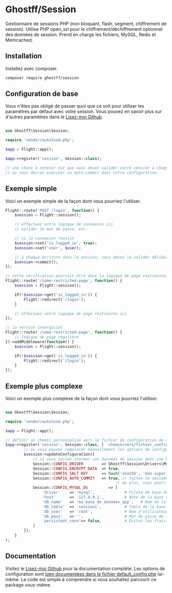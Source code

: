 # Ghostff/Session

Gestionnaire de sessions PHP (non bloquant, flash, segment, chiffrement de session). Utilise PHP open_ssl pour le chiffrement/déchiffrement optionnel des données de session. Prend en charge les fichiers, MySQL, Redis et Memcached.

## Installation

Installez avec composer.

```bash
composer require ghostff/session
```

## Configuration de base

Vous n'êtes pas obligé de passer quoi que ce soit pour utiliser les paramètres par défaut avec votre session. Vous pouvez en savoir plus sur d'autres paramètres dans le [Lisez-moi Github](https://github.com/Ghostff/Session).

```php

use Ghostff\Session\Session;

require 'vendor/autoload.php';

$app = Flight::app();

$app->register('session', Session::class);

// une chose à retenir est que vous devez valider votre session à chaque chargement de page
// ou vous devrez exécuter un auto-commit dans votre configuration.
```

## Exemple simple

Voici un exemple simple de la façon dont vous pourriez l'utiliser.

```php
Flight::route('POST /login', function() {
	$session = Flight::session();

	// effectuez votre logique de connexion ici
	// valider le mot de passe, etc.

	// si la connexion réussit
	$session->set('is_logged_in', true);
	$session->set('user', $user);

	// à chaque écriture dans la session, vous devez la valider délibérément.
	$session->commit();
});

// Cette vérification pourrait être dans la logique de page restreinte, ou enveloppée dans un intergiciel.
Flight::route('/some-restricted-page', function() {
	$session = Flight::session();

	if(!$session->get('is_logged_in')) {
		Flight::redirect('/login');
	}

	// effectuez votre logique de page restreinte ici
});

// la version intergiciel
Flight::route('/some-restricted-page', function() {
	// logique de page régulière
})->addMiddleware(function() {
	$session = Flight::session();

	if(!$session->get('is_logged_in')) {
		Flight::redirect('/login');
	}
});
```

## Exemple plus complexe

Voici un exemple plus complexe de la façon dont vous pourriez l'utiliser.

```php

use Ghostff\Session\Session;

require 'vendor/autoload.php';

$app = Flight::app();

// définir un chemin personnalisé vers le fichier de configuration de votre session et attribuer une chaîne aléatoire pour l'identifiant de session
$app->register('session', Session::class, [ 'chemin/vers/fichier_configuration_session.php', bin2hex(random_bytes(32)) ], function(Session $session) {
		// ou vous pouvez remplacer manuellement les options de configuration
		$session->updateConfiguration([
			// si vous voulez stocker vos données de session dans une base de données (utile si vous voulez quelque chose comme "déconnectez-moi de tous les appareils")
			Session::CONFIG_DRIVER        => Ghostff\Session\Drivers\MySql::class,
			Session::CONFIG_ENCRYPT_DATA  => true,
			Session::CONFIG_SALT_KEY      => hash('sha256', 'mon-super-S3CR3T-sel'), // veuillez changer ceci pour quelque chose d'autre
			Session::CONFIG_AUTO_COMMIT   => true, // faites-le seulement s'il est nécessaire et/ou s'il est difficile de commettre() votre session.
												// de plus, vous pourriez faire Flight::after('start', function() { Flight::session()->commit(); });
			Session::CONFIG_MYSQL_DS         => [
				'driver'    => 'mysql',             # Pilote de base de données pour dns PDO par exemple (mysql:host=...;dbname=...)
				'host'      => '127.0.0.1',         # Hôte de la base de données
				'db_name'   => 'ma_base_de_données_app',   # Nom de la base de données
				'db_table'  => 'sessions',          # Table de la base de données
				'db_user'   => 'root',              # Nom d'utilisateur de la base de données
				'db_pass'   => '',                  # Mot de passe de la base de données
				'persistent_conn'=> false,          # Évitez les frais généraux liés à l'établissement d'une nouvelle connexion à chaque fois qu'un script doit parler à une base de données, ce qui se traduit par une application web plus rapide. TROUVEZ LE PENDANT TOI-MÊME
			]
		]);
	}
);
```

## Documentation

Visitez le [Lisez-moi Github](https://github.com/Ghostff/Session) pour la documentation complète. Les options de configuration sont [bien documentées dans le fichier default_config.php](https://github.com/Ghostff/Session/blob/master/src/default_config.php) lui-même. Le code est simple à comprendre si vous souhaitez parcourir ce package vous-même.